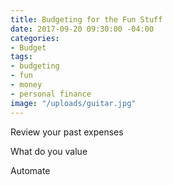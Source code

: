 ```yaml
---
title: Budgeting for the Fun Stuff
date: 2017-09-20 09:30:00 -04:00
categories:
- Budget
tags:
- budgeting
- fun
- money
- personal finance
image: "/uploads/guitar.jpg"
---
```



Review your past expenses

What do you value

Automate
